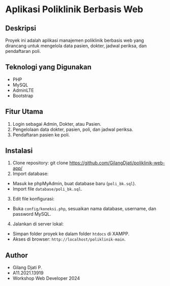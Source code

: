 # Aplikasi Poliklinik Berbasis Web

## Deskripsi
Proyek ini adalah aplikasi manajemen poliklinik berbasis web yang dirancang untuk mengelola data pasien, dokter, jadwal periksa, dan pendaftaran poli.

## Teknologi yang Digunakan
- PHP
- MySQL
- AdminLTE
- Bootstrap

## Fitur Utama
1. Login sebagai Admin, Dokter, atau Pasien.
2. Pengelolaan data dokter, pasien, poli, dan jadwal periksa.
3. Pendaftaran pasien ke poli.

## Instalasi
1. Clone repository:
   git clone https://github.com/GilangDjati/poliklinik-web-app/
2. Import database:
- Masuk ke phpMyAdmin, buat database baru (`poli_bk.sql`).
- Import file `database/poli_bk.sql`.
3. Edit file konfigurasi:
- Buka `config/koneksi.php`, sesuaikan nama database, username, dan password MySQL.
4. Jalankan di server lokal:
- Simpan folder proyek ke dalam folder `htdocs` di XAMPP.
- Akses di browser: `http://localhost/poliklinik-main`.

## Author
- Gilang Djati P.
- A11.2021.13919
- Workshop Web Developer 2024

